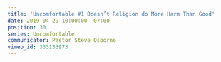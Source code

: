 ```yaml
---
title: 'Uncomfortable #1 Doesn’t Religion do More Harm Than Good'
date: 2019-04-29 10:00:00 -07:00
position: 30
series: Uncomfortable
communicator: Pastor Steve Osborne
vimeo_id: 333133973
---
```



